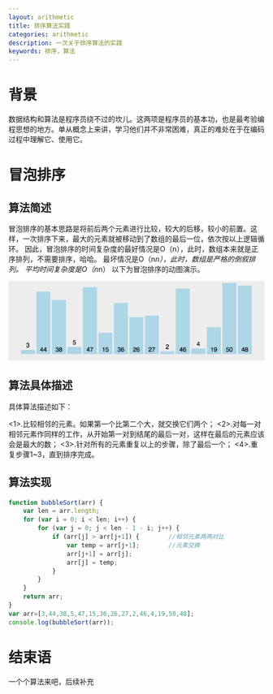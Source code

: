 ```yaml
---
layout: arithmetic
title: 排序算法实践
categories: arithmetic
description: 一次关于排序算法的实践
keywords: 排序，算法
---
```


# 背景
数据结构和算法是程序员绕不过的坎儿。这两项是程序员的基本功，也是最考验编程思想的地方。单从概念上来讲，学习他们并不非常困难，真正的难处在于在编码过程中理解它、使用它。

# 冒泡排序

## 算法简述

冒泡排序的基本思路是将前后两个元素进行比较，较大的后移，较小的前置。这样，一次排序下来，最大的元素就被移动到了数组的最后一位，依次按以上逻辑循环。
因此，冒泡排序的时间复杂度的最好情况是O（n），此时，数组本来就是正序排列，不需要排序，哈哈。
最坏情况是O（n*n），此时，数组是严格的倒叙排列。
平均时间复杂度是O（n*n）
以下为冒泡排序的动图演示。

![import lib](/images/arithmetic/bubble.gif)

## 算法具体描述

具体算法描述如下：

<1>.比较相邻的元素。如果第一个比第二个大，就交换它们两个；
<2>.对每一对相邻元素作同样的工作，从开始第一对到结尾的最后一对，这样在最后的元素应该会是最大的数；
<3>.针对所有的元素重复以上的步骤，除了最后一个；
<4>.重复步骤1~3，直到排序完成。

## 算法实现

```javascript
function bubbleSort(arr) {
    var len = arr.length;
    for (var i = 0; i < len; i++) {
        for (var j = 0; j < len - 1 - i; j++) {
            if (arr[j] > arr[j+1]) {        //相邻元素两两对比
                var temp = arr[j+1];        //元素交换
                arr[j+1] = arr[j];
                arr[j] = temp;
            }
        }
    }
    return arr;
}
var arr=[3,44,38,5,47,15,36,26,27,2,46,4,19,50,48];
console.log(bubbleSort(arr));
```


# 结束语
一个个算法来吧，后续补充
